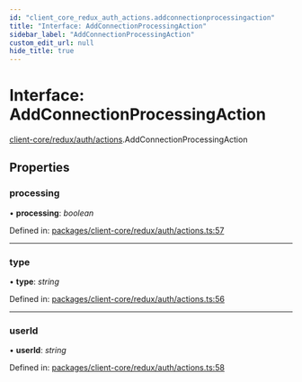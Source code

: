 ```yaml
---
id: "client_core_redux_auth_actions.addconnectionprocessingaction"
title: "Interface: AddConnectionProcessingAction"
sidebar_label: "AddConnectionProcessingAction"
custom_edit_url: null
hide_title: true
---
```


# Interface: AddConnectionProcessingAction

[client-core/redux/auth/actions](../modules/client_core_redux_auth_actions.md).AddConnectionProcessingAction

## Properties

### processing

• **processing**: *boolean*

Defined in: [packages/client-core/redux/auth/actions.ts:57](https://github.com/xr3ngine/xr3ngine/blob/9d253dc38/packages/client-core/redux/auth/actions.ts#L57)

___

### type

• **type**: *string*

Defined in: [packages/client-core/redux/auth/actions.ts:56](https://github.com/xr3ngine/xr3ngine/blob/9d253dc38/packages/client-core/redux/auth/actions.ts#L56)

___

### userId

• **userId**: *string*

Defined in: [packages/client-core/redux/auth/actions.ts:58](https://github.com/xr3ngine/xr3ngine/blob/9d253dc38/packages/client-core/redux/auth/actions.ts#L58)
